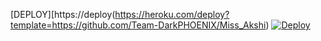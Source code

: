 
[DEPLOY][https://deploy(https://heroku.com/deploy?template=https://github.com/Team-DarkPHOENIX/Miss_Akshi)
[![Deploy](https://www.herokucdn.com/deploy/button.svg)](https://heroku.com/deploy?template=https://github.com/SUKHPAL443/SUKHI)
